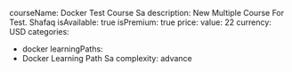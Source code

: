 courseName: Docker Test Course Sa
description: New Multiple Course For Test. Shafaq
isAvailable: true
isPremium: true
price: 
  value: 22
  currency: USD
categories: 
  - docker
learningPaths: 
  - Docker Learning Path Sa
complexity: advance
